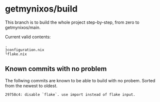 # getmynixos/build

This branch is to build the whole project step-by-step, from zero to getmynixos/main.

Current valid contents:

```
.
├configuration.nix
└flake.nix
```

## Known commits with no problem

The follwing commits are known to be able to build with no probem. Sorted from the newest to oldest.

```
29758c4: disable `flake`. use import instead of flake input.
```